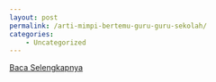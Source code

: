 ```yaml
---
layout: post
permalink: /arti-mimpi-bertemu-guru-guru-sekolah/
categories:
    - Uncategorized
---
```


[Baca Selengkapnya](/01)